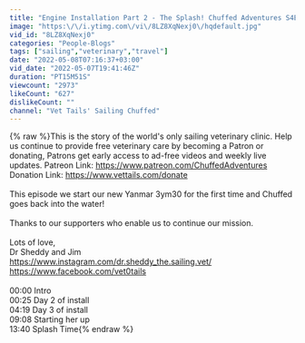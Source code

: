 ```yaml
---
title: "Engine Installation Part 2 - The Splash! Chuffed Adventures S4Ep23 (Yanmar 3ym30)"
image: "https:\/\/i.ytimg.com\/vi\/8LZ8XqNexj0\/hqdefault.jpg"
vid_id: "8LZ8XqNexj0"
categories: "People-Blogs"
tags: ["sailing","veterinary","travel"]
date: "2022-05-08T07:16:37+03:00"
vid_date: "2022-05-07T19:41:46Z"
duration: "PT15M51S"
viewcount: "2973"
likeCount: "627"
dislikeCount: ""
channel: "Vet Tails' Sailing Chuffed"
---
```

{% raw %}This is the story of the world's only sailing veterinary clinic. Help us continue to provide free veterinary care by becoming a Patron or donating, Patrons get early access to ad-free videos and weekly live updates. Patreon Link: <a rel="nofollow" target="blank" href="https://www.patreon.com/ChuffedAdventures">https://www.patreon.com/ChuffedAdventures</a><br />Donation Link: <a rel="nofollow" target="blank" href="https://www.vettails.com/donate">https://www.vettails.com/donate</a><br /><br />This episode we start our new Yanmar 3ym30 for the first time and Chuffed goes back into the water!<br /><br />Thanks to our supporters who enable us to continue our mission.<br /><br />Lots of love,<br />Dr Sheddy and Jim<br /><a rel="nofollow" target="blank" href="https://www.instagram.com/dr.sheddy_the.sailing.vet/">https://www.instagram.com/dr.sheddy_the.sailing.vet/</a><br /><a rel="nofollow" target="blank" href="https://www.facebook.com/vet0tails">https://www.facebook.com/vet0tails</a><br /><br />00:00 Intro<br />00:25 Day 2 of install<br />04:19 Day 3 of install<br />09:08 Starting her up<br />13:40 Splash Time{% endraw %}
